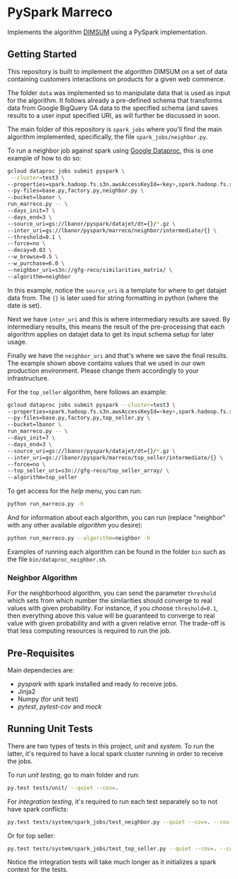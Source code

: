 # PySpark Marreco 
Implements the algorithm [DIMSUM](http://arxiv.org/abs/1304.1467) using a PySpark implementation. 

## Getting Started
This repository is built to implement the algorithm DIMSUM on a set of data containing customers interactions on products for a given web commerce.

The folder `data` was implemented so to manipulate data that is used as input for the algorithm. It follows already a pre-defined schema that transforms data from Google BigQuery GA data to the specified schema (and saves results to a user input specified URI, as will further be discussed in soon.

The main folder of this repository is `spark_jobs` where you'll find the main algorithm implemented, specifically, the file `spark_jobs/neighbor.py`.

To run a neighbor job against spark using [Google Dataproc](https://cloud.google.com/dataproc/), this is one example of how to do so:

```sh
gcloud dataproc jobs submit pyspark \
 --cluster=test3 \
--properties=spark.hadoop.fs.s3n.awsAccessKeyId=<key>,spark.hadoop.fs.s3n.awsSecretAccessKey=<secret> \
--py-files=base.py,factory.py,neighbor.py \
--bucket=lbanor \
run_marreco.py -- \
--days_init=7 \
--days_end=3 \
--source_uri=gs://lbanor/pyspark/datajet/dt={}/*.gz \
--inter_uri=gs://lbanor/pyspark/marreco/neighbor/intermediate/{} \
--threshold=0.1 \
--force=no \
--decay=0.03 \
--w_browse=0.5 \
--w_purchase=6.0 \
--neighbor_uri=s3n://gfg-reco/similarities_matrix/ \
--algorithm=neighbor
```

In this example, notice the `source_uri` is a template for where to get datajet data from. The `{}` is
later used for string formatting in python (where the date is set). 

Next we have `inter_uri` and this is where intermediary results are saved. By intermediary results, this means
the result of the pre-processing that each algorithm applies on datajet data to get its input schema setup for
later usage.

Finally we have the `neighbor_uri` and that's where we save the final results. The example shown above contains values
that we used in our own production environment. Please change them accordingly to your infrastructure.

For the `top_seller` algorithm, here follows an example:

```sh
gcloud dataproc jobs submit pyspark --cluster=test3 \
--properties=spark.hadoop.fs.s3n.awsAccessKeyId=<key>,spark.hadoop.fs.s3n.awsSecretAccessKey=<secret> \
--py-files=base.py,factory.py,top_seller.py \
--bucket=lbanor \
run_marreco.py -- \
--days_init=7 \
--days_end=3 \
--source_uri=gs://lbanor/pyspark/datajet/dt={}/*.gz \
--inter_uri=gs://lbanor/pyspark/marreco/top_seller/intermediate/{} \
--force=no \
--top_seller_uri=s3n://gfg-reco/top_seller_array/ \
--algorithm=top_seller
```

To get access for the *help* menu, you can run:

```sh
python run_marreco.py -h
```

And for information about each algorithm, you can run (replace "neighbor" with any other available *algorithm* you desire):

```sh
python run_marreco.py --algorithm=neighbor -h
```

Examples of running each algorithm can be found in the folder `bin` such as the file `bin/dataproc_neighbor.sh`.

### Neighbor Algorithm

For the neighborhood algorithm, you can send the parameter `threshold` which sets from which number the similarities should converge to real values with given probability. For instance, if you choose `threshold=0.1`, then everything above this value will be guaranteed to converge to real value with given probability and with a given relative error. The trade-off is that less computing resources is required to run the job.

## Pre-Requisites

Main dependecies are:
* *pyspark* with spark installed and ready to receive jobs.
* Jinja2
* Numpy (for unit test)
* *pytest*, *pytest-cov* and *mock*

## Running Unit Tests

There are two types of tests in this project, *unit* and *system*. To run the latter, it's required to have a local spark cluster running in order to receive the jobs.

To run *unit testing*, go to main folder and run:

```sh
py.test tests/unit/ --quiet --cov=.
```

For *integration testing*, it's required to run each test separately so to not have spark conflicts:

```sh
py.test tests/system/spark_jobs/test_neighbor.py --quiet --cov=. --cov-fail-under=100
```

Or for top seller:

```sh
py.test tests/system/spark_jobs/test_top_seller.py --quiet --cov=. --cov-fail-under=100
```

Notice the integration tests will take much longer as it initializes a spark context for the tests.
